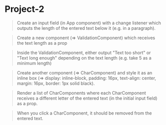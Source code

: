 # Project-2

> Create an input field (in App component) with a change listener which outputs the length of the entered text below it (e.g. in a paragraph).

> Create a new component (=> ValidationComponent) which receives the text length as a prop

> Inside the ValidationComponent, either output "Text too short" or "Text long enough" depending on the text length (e.g. take 5 as a minimum length)

> Create another component (=> CharComponent) and style it as an inline box (=> display: inline-block, padding: 16px, text-align: center, margin: 16px, border: 1px solid black).

> Render a list of CharComponents where each CharComponent receives a different letter of the entered text (in the initial input field) as a prop.

> When you click a CharComponent, it should be removed from the entered text.
